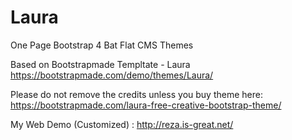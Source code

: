 # Laura
One Page Bootstrap 4 Bat Flat CMS Themes

Based on Bootstrapmade Templtate - Laura
https://bootstrapmade.com/demo/themes/Laura/

Please do not remove the credits unless you buy theme here:
https://bootstrapmade.com/laura-free-creative-bootstrap-theme/

My Web Demo (Customized) : http://reza.is-great.net/